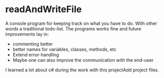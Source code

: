 # readAndWriteFile
A console program for keeping track on what you have to do. With other words a traditional todo-list. The programs works fine and future improvements lay in:
- commenting better
- better names for variables, classes, methods, etc
- Extend error-handling
- Maybe one can also improve the communication with the end-user

I learned a lot about c# during the work with this projectAdd project files.
